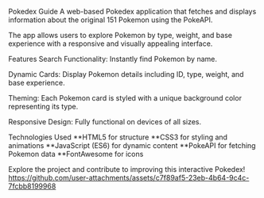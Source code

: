 
Pokedex Guide
A web-based Pokedex application that fetches and displays information about the original 151 Pokemon using the PokeAPI. 					

The app allows users to explore Pokemon by type, weight, and base experience with a responsive and visually appealing interface.


Features
Search Functionality: Instantly find Pokemon by name.


Dynamic Cards: Display Pokemon details including ID, type, weight, and base experience.


Theming: Each Pokemon card is styled with a unique background color representing its type.


Responsive Design: Fully functional on devices of all sizes.


Technologies Used
**HTML5 for structure
**CSS3 for styling and animations
**JavaScript (ES6) for dynamic content
**PokeAPI for fetching Pokemon data
**FontAwesome for icons

Explore the project and contribute to improving this interactive Pokedex!
 
 
https://github.com/user-attachments/assets/c7f89af5-23eb-4b64-9c4c-7fcbb8199968
